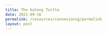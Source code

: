 ```yaml
---
title: The Katong Turtle
date: 2021-09-16
permalink: /resources/connexionsg/permalink
layout: post
---
```

